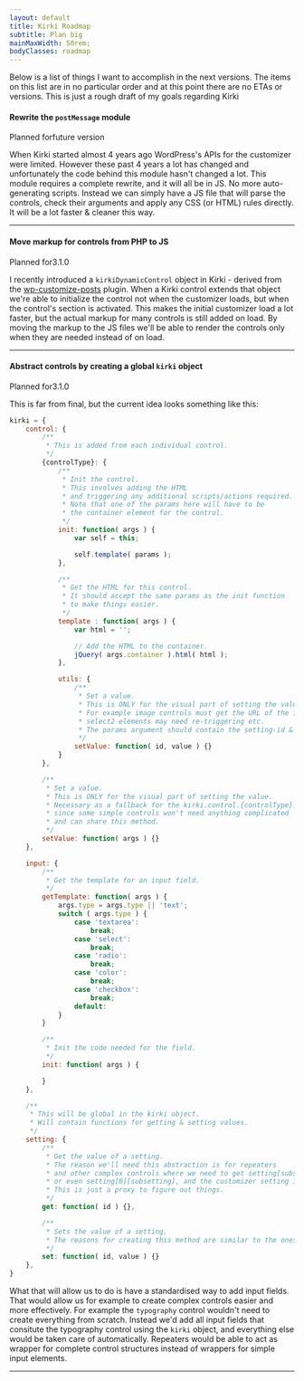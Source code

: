 ```yaml
---
layout: default
title: Kirki Roadmap
subtitle: Plan big
mainMaxWidth: 50rem;
bodyClasses: roadmap
---
```


Below is a list of things I want to accomplish in the next versions. The items on this list are in no particular order and at this point there are no ETAs or versions. This is just a rough draft of my goals regarding Kirki

#### Rewrite the `postMessage` module

<span class="secondary label">Planned for</span><span class="alert label">future version</span>


When Kirki started almost 4 years ago WordPress's APIs for the customizer were limited.
However these past 4 years a lot has changed and unfortunately the code behind this module hasn't changed a lot.
This module requires a complete rewrite, and it will all be in JS. No more auto-generating scripts.
Instead we can simply have a JS file that will parse the controls, check their arguments and apply any CSS (or HTML) rules directly. It will be a lot faster & cleaner this way.

---

#### Move markup for controls from PHP to JS

<span class="secondary label">Planned for</span><span class="warning label">3.1.0</span>

I recently introduced a `kirkiDynamicControl` object in Kirki - derived from the [wp-customize-posts](https://github.com/xwp/wp-customize-posts) plugin. When a Kirki control extends that object we're able to initialize the control not when the customizer loads, but when the control's section is activated. This makes the initial customizer load a lot faster, but the actual markup for many controls is still added on load. By moving the markup to the JS files we'll be able to render the controls only when they are needed instead of on load.

---

#### Abstract controls by creating a global `kirki` object

<span class="secondary label">Planned for</span><span class="warning label">3.1.0</span>

This is far from final, but the current idea looks something like this:

```js
kirki = {
	control: {
		/**
		 * This is added from each individual control.
		 */
		{controlType}: {
			/**
			 * Init the control.
			 * This involves adding the HTML
			 * and triggering any additional scripts/actions required.
			 * Note that one of the params here will have to be
			 * the container element for the control.
			 */
			init: function( args ) {
				var self = this;

				self.template( params );
			},

			/**
			 * Get the HTML for this control.
			 * It should accept the same params as the init function
			 * to make things easier.
			 */
			template : function( args ) {
				var html = '';

				// Add the HTML to the container.
				jQuery( args.container ).html( html );
			},

			utils: {
				/**
				 * Set a value.
				 * This is ONLY for the visual part of setting the value.
				 * For example image controls must get the URL of the image,
				 * select2 elements may need re-triggering etc.
				 * The params argument should contain the setting-id & the value.
				 */
				setValue: function( id, value ) {}
			}
		},

		/**
		 * Set a value.
		 * This is ONLY for the visual part of setting the value.
		 * Necessary as a fallback for the kirki.control.{controlType}.setValue method
		 * since some simple controls won't need anything complicated
		 * and can share this method.
		 */
		setValue: function( args ) {}
	},

	input: {
		/**
		 * Get the template for an input field.
		 */
		getTemplate: function( args ) {
			args.type = args.type || 'text';
			switch ( args.type ) {
				case 'textarea':
					break;
				case 'select':
					break;
				case 'radio':
					break;
				case 'color':
					break;
				case 'checkbox':
					break;
				default:
			}
		}

		/**
		 * Init the code needed for the field.
		 */
		init: function( args ) {

		}
	},

	/**
	 * This will be global in the kirki object.
	 * Will contain functions for getting & setting values.
	 */
	setting: {
		/**
		 * Get the value of a setting.
		 * The reason we'll need this abstraction is for repeaters
		 * and other complex controls where we need to get setting[subsetting]
		 * or even setting[0][subsetting], and the customizer setting is 'setting'.
		 * This is just a proxy to figure out things.
		 */
		get: function( id ) {},

		/**
		 * Sets the value of a setting.
		 * The reasons for creating this method are similar to the ones for the get method.
		 */
		set: function( id, value ) {}
	},
}
```

What that will allow us to do is have a standardised way to add input fields. That would allow us for example to create complex controls easier and more effectively. For example the `typography` control wouldn't need to create everything from scratch. Instead we'd add all input fields that consitute the typography control using the `kirki` object, and everything else would be taken care of automatically. Repeaters would be able to act as wrapper for complete control structures instead of wrappers for simple input elements.

---
